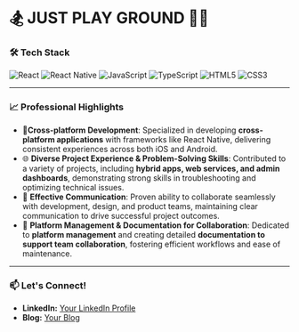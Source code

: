 <h1> 🏂 JUST PLAY GROUND 🤾‍♀️ </h1> 


### 🛠️ Tech Stack
![React](https://img.shields.io/badge/React-61DAFB?style=flat-square&logo=react&logoColor=white)
![React Native](https://img.shields.io/badge/React%20Native-20232A?style=flat-square&logo=react&logoColor=61DAFB)
![JavaScript](https://img.shields.io/badge/JavaScript-F7DF1E?style=flat-square&logo=javascript&logoColor=black)
![TypeScript](https://img.shields.io/badge/TypeScript-007ACC?style=flat-square&logo=typescript&logoColor=white)
![HTML5](https://img.shields.io/badge/HTML5-E34F26?style=flat-square&logo=html5&logoColor=white)
![CSS3](https://img.shields.io/badge/CSS3-1572B6?style=flat-square&logo=css3&logoColor=white)

---


### 📈 Professional Highlights
- 📱**Cross-platform Development**: Specialized in developing **cross-platform applications** with frameworks like React Native, delivering consistent experiences across both iOS and Android.
- 🌐 **Diverse Project Experience & Problem-Solving Skills**: Contributed to a variety of projects, including **hybrid apps, web services, and admin dashboards**, demonstrating strong skills in troubleshooting and optimizing technical issues.
- 🤝 **Effective Communication**: Proven ability to collaborate seamlessly with development, design, and product teams, maintaining clear communication to drive successful project outcomes.
- 📂 **Platform Management & Documentation for Collaboration**: Dedicated to **platform management** and creating detailed **documentation to support team collaboration**, fostering efficient workflows and ease of maintenance.


---

### 📫 Let's Connect!
- **LinkedIn:** [Your LinkedIn Profile](https://linkedin.com/in/yourprofile)
- **Blog:** [Your Blog](https://awaji0829.github.io/)




